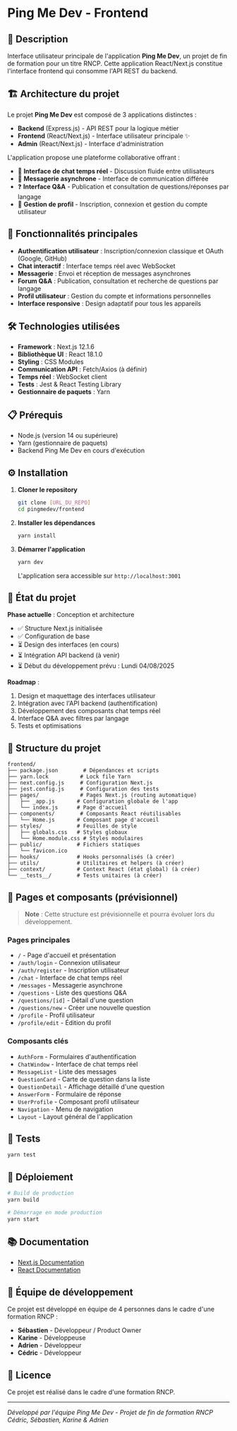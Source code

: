 # Ping Me Dev - Frontend

## 📝 Description

Interface utilisateur principale de l'application **Ping Me Dev**, un projet de fin de formation pour un titre RNCP. Cette application React/Next.js constitue l'interface frontend qui consomme l'API REST du backend.

## 🏗️ Architecture du projet

Le projet **Ping Me Dev** est composé de 3 applications distinctes :
- **Backend** (Express.js) - API REST pour la logique métier
- **Frontend** (React/Next.js) - Interface utilisateur principale ✨
- **Admin** (React/Next.js) - Interface d'administration

L'application propose une plateforme collaborative offrant :
- 💬 **Interface de chat temps réel** - Discussion fluide entre utilisateurs
- 📧 **Messagerie asynchrone** - Interface de communication différée
- ❓ **Interface Q&A** - Publication et consultation de questions/réponses par langage
- 👤 **Gestion de profil** - Inscription, connexion et gestion du compte utilisateur

## 🚀 Fonctionnalités principales

- **Authentification utilisateur** : Inscription/connexion classique et OAuth (Google, GitHub)
- **Chat interactif** : Interface temps réel avec WebSocket
- **Messagerie** : Envoi et réception de messages asynchrones
- **Forum Q&A** : Publication, consultation et recherche de questions par langage
- **Profil utilisateur** : Gestion du compte et informations personnelles
- **Interface responsive** : Design adaptatif pour tous les appareils

## 🛠️ Technologies utilisées

- **Framework** : Next.js 12.1.6
- **Bibliothèque UI** : React 18.1.0
- **Styling** : CSS Modules
- **Communication API** : Fetch/Axios (à définir)
- **Temps réel** : WebSocket client
- **Tests** : Jest & React Testing Library
- **Gestionnaire de paquets** : Yarn

## 📋 Prérequis

- Node.js (version 14 ou supérieure)
- Yarn (gestionnaire de paquets)
- Backend Ping Me Dev en cours d'exécution

## ⚙️ Installation

1. **Cloner le repository**
   ```bash
   git clone [URL_DU_REPO]
   cd pingmedev/frontend
   ```

2. **Installer les dépendances**
   ```bash
   yarn install
   ```

3. **Démarrer l'application**
   ```bash
   yarn dev
   ```
   
   L'application sera accessible sur `http://localhost:3001`

## 🚧 État du projet

**Phase actuelle** : Conception et architecture
- ✅ Structure Next.js initialisée
- ✅ Configuration de base
- ⏳ Design des interfaces (en cours)
- ⏳ Intégration API backend (à venir)
- ⏳ Début du développement prévu : Lundi 04/08/2025

**Roadmap** :
1. Design et maquettage des interfaces utilisateur
2. Intégration avec l'API backend (authentification)
3. Développement des composants chat temps réel
4. Interface Q&A avec filtres par langage
5. Tests et optimisations

## 📁 Structure du projet

```
frontend/
├── package.json        # Dépendances et scripts
├── yarn.lock          # Lock file Yarn
├── next.config.js     # Configuration Next.js
├── jest.config.js     # Configuration des tests
├── pages/             # Pages Next.js (routing automatique)
│   ├── _app.js       # Configuration globale de l'app
│   └── index.js      # Page d'accueil
├── components/        # Composants React réutilisables
│   └── Home.js       # Composant page d'accueil
├── styles/           # Feuilles de style
│   ├── globals.css   # Styles globaux
│   └── Home.module.css # Styles modulaires
├── public/           # Fichiers statiques
│   └── favicon.ico
├── hooks/            # Hooks personnalisés (à créer)
├── utils/            # Utilitaires et helpers (à créer)
├── context/          # Context React (état global) (à créer)
└── __tests__/        # Tests unitaires (à créer)
```

## 📱 Pages et composants (prévisionnel)

> **Note** : Cette structure est prévisionnelle et pourra évoluer lors du développement.

### Pages principales
- `/` - Page d'accueil et présentation
- `/auth/login` - Connexion utilisateur
- `/auth/register` - Inscription utilisateur
- `/chat` - Interface de chat temps réel
- `/messages` - Messagerie asynchrone
- `/questions` - Liste des questions Q&A
- `/questions/[id]` - Détail d'une question
- `/questions/new` - Créer une nouvelle question
- `/profile` - Profil utilisateur
- `/profile/edit` - Édition du profil

### Composants clés
- `AuthForm` - Formulaires d'authentification
- `ChatWindow` - Interface de chat temps réel
- `MessageList` - Liste des messages
- `QuestionCard` - Carte de question dans la liste
- `QuestionDetail` - Affichage détaillé d'une question
- `AnswerForm` - Formulaire de réponse
- `UserProfile` - Composant profil utilisateur
- `Navigation` - Menu de navigation
- `Layout` - Layout général de l'application

## 🧪 Tests

```bash
yarn test
```

## 🚀 Déploiement

```bash
# Build de production
yarn build

# Démarrage en mode production
yarn start
```

## 📚 Documentation

- [Next.js Documentation](https://nextjs.org/docs)
- [React Documentation](https://reactjs.org/docs)

## 👥 Équipe de développement

Ce projet est développé en équipe de 4 personnes dans le cadre d'une formation RNCP :
- **Sébastien** - Développeur / Product Owner
- **Karine** - Développeuse
- **Adrien** - Développeur
- **Cédric** - Développeur

## 📄 Licence

Ce projet est réalisé dans le cadre d'une formation RNCP.

---

*Développé par l'équipe Ping Me Dev - Projet de fin de formation RNCP*  
*Cédric, Sébastien, Karine & Adrien*
